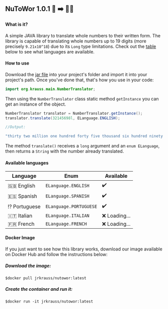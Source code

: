 ## NuToWor 1.0.1 :1234: :arrow_right: :bust_in_silhouette::speech_balloon:

#### What is it?

A simple JAVA library to translate whole numbers to their written form. The library is capable of translating whole numbers up to 19 digits (more precisely `9.21x10^18`) due to its `Long` type limitations. Check out the [table](#available-languages) below to see what languages are available.

#### How to use 

Download the [jar file](lib/) into your project's folder and import it into your project's path.
Once you've done that, that's how you use in your code:

```java
import org.krauss.main.NumberTranslator;
```

Then using the `NumberTranslator` class static method `getInstance` you can get an instance of the object.

```java
NumberTranslator translator = NumberTranslator.getInstance();
translator.translate(32145698l, ELanguage.ENGLISH);

//Output:

"thirty two million one hundred forty five thousand six hundred ninety eight" 
```

The method `translate()` receives a `long` argument and an `enum ELanguage`, then returns a `String` with the number already translated. 

#### Available languages

| Language | Enum | Available |
| -------- | -----| --------- |
| :gb: English | `ELanguage.ENGLISH` | :heavy_check_mark: | 
| :es: Spanish | `ELanguage.SPANISH` | :heavy_check_mark: |
| :interrobang: Portuguese | `ELanguage.PORTUGUESE` | :heavy_check_mark: |
| :it: Italian | `ELanguage.ITALIAN` | :x: Loading... |
| :fr: French | `ELanguage.FRENCH` | :x: Loading... |

#### Docker Image

If you just want to see how this library works, download our image available on Docker Hub and follow the instructions below:

##### Download the image:

```shell
$docker pull jrkrauss/nutowor:latest
```

##### Create the container and run it:

```shell
$docker run -it jrkrauss/nutowor:latest
```



